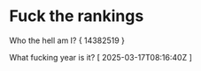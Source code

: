 # Fuck the rankings

Who the hell am I?
{ 14382519 }

What fucking year is it?
[ 2025-03-17T08:16:40Z ]
